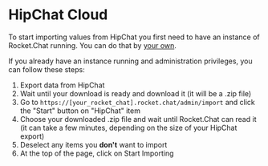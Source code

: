 # HipChat Cloud

To start importing values from HipChat you first need to have an instance of Rocket.Chat running. You can do that by [your own](https://rocket.chat/docs/developer-guides/quick-start/).

If you already have an instance running and administration privileges, you can follow these steps:

1. Export data from HipChat
2. Wait until your download is ready and download it \(it will be a .zip file\)
3. Go to `https://[your_rocket_chat].rocket.chat/admin/import` and click the "Start" button on "HipChat" item
4. Choose your downloaded .zip file and wait until Rocket.Chat can read it \(it can take a few minutes, depending on the size of your HipChat export\)
5. Deselect any items you **don't** want to import
6. At the top of the page, click on Start Importing


